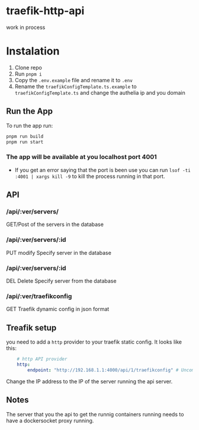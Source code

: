 # traefik-http-api
work in process


# Instalation
1. Clone repo
1. Run `pnpm i`
1. Copy the `.env.example` file and rename it to `.env`
1. Rename the `traefikConfigTemplate.ts.example` to `traefikConfigTemplate.ts` and change the authelia ip and you domain

## Run the App

To run the app run:
```bash
pnpm run build
pnpm run start

```
### The app will be available at you localhost port 4001
- If you get an error saying that the port is been use you can run `lsof -ti :4001 | xargs kill -9` to kill the process running in that port.

## API

### /api/:ver/servers/
GET/Post of the servers in the database

### /api/:ver/servers/:id
PUT modify Specify server in the database

### /api/:ver/servers/:id
DEL Delete Specify server from the database

### /api/:ver/traefikconfig
GET Traefik dynamic config in json format

## Treafik setup
you need to add a `http` provider to your traefik static config. It looks like this:
```yaml
    # http API provider
    http:
        endpoint: "http://192.168.1.1:4000/api/1/traefikconfig" # Uncomment if you are using docker socket proxy
```
Change the IP address to the IP of the server running the api server.

## Notes
The server that you the api to get the runnig containers running needs to have a dockersocket proxy running. 